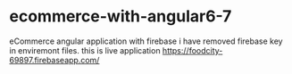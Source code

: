 # ecommerce-with-angular6-7
eCommerce angular application with firebase
i have removed firebase key in enviremont files.
this is live application
https://foodcity-69897.firebaseapp.com/
